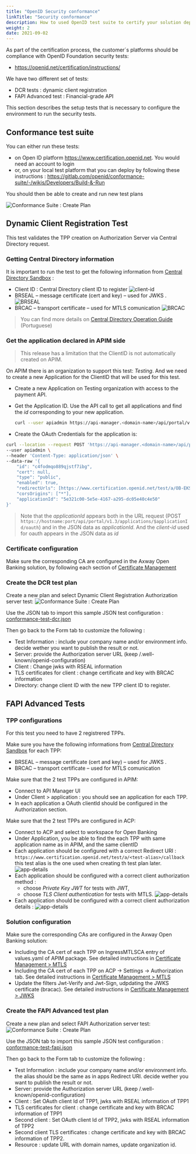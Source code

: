 ```yaml
---
title: "OpenID Security conformance"
linkTitle: "Security conformance"
description: How to used OpenID test suite to certify your solution deployment
weight: 2
date: 2021-09-02
---
```


As part of the certification process, the customer´s platforms should be compliance with OpenID Foundation security tests:

* <https://openid.net/certification/instructions/>

We have two different set of tests:

* DCR tests : dynamic client registration
* FAPI Advanced test : Financial-grade API

This section describes the setup tests that is necessary to configure the environment to run the security tests. 

## Conformance test suite

You can either run these tests:

* on Open ID platform <https://www.certification.openid.net>. You would need an account to login
* or, on your local test platform that you can deploy by following these instructions : <https://gitlab.com/openid/conformance-suite/-/wikis/Developers/Build-&-Run>

You should then be able to create and run new test plans

![Conformance Suite : Create Plan](/Images/conformance-suite/create-plan.png)

## Dynamic Client Registration Test

This test validates the TPP creation on Authorization Server via Central Directory request.

### Getting Central Directory information

It is important to run the test to get the following information from [Central Directory Sandbox](https://web.sandbox.directory.openbankingbrasil.org.br/) :

* Client ID : Central Directory client ID to register 
![client-id](/Images/central_directory_brazil_clientid.png)
* BRSEAL – message certificate (cert and key) – used for JWKS .
![BRSEAL](/Images/central_directory_brazil_brseal.png)
* BRCAC – transport certificate – used for MTLS comunication
![BRCAC](/Images/central_directory_brazil_brcac.png)

>You can find more details on [Central Directory Operation Guide](https://openbanking-brasil.github.io/areadesenvolvedor/documents/OpenBanking-Guia_Operacao_Diretorio_Central.pdf) (Portuguese)

### Get the application declared in APIM side

<!-- TODO : remove this chatper once limitation is overcome -->

>This release has a limitation that the ClientID is not automatically created on APIM.

On APIM there is an organization to support this test: _Testing_. And we need to create a new Application for the ClientID that will be used for this test.

* Create a new Application on Testing organization with access to the payment API. 
* Get the Application ID.  Use the API call to get all applications and find the _id_ corresponding to your new application.

    ```bash
    curl --user apiadmin https://api-manager.<domain-name>/api/portal/v1.3/applications  
    ```

* Create the OAuth Credentials for the application is:

```bash
curl --location --request POST 'https://api-manager.<domain-name>/api/portal/v1.3/applications/5e321c00-5e5e-4167-a295-dc05e40c4e50/oauth' \
--user apiadmin \
--header 'Content-Type: application/json' \
--data-raw '{
    "id": "c4fodmqo889qjstf7ibg", 
    "cert": null,
    "type": "public",
    "enabled": true,
    "redirectUrls": [https://www.certification.openid.net/test/a/OB-EKS-DEV/callback"],
    "corsOrigins": ["*"],
    "applicationId": "5e321c00-5e5e-4167-a295-dc05e40c4e50"
}'
```

>Note that the _applicationId_ appears both in the URL request (POST `https://hostname:port/api/portal/v1.3/applications/$applicationId/oauth`) and in the JSON data as _applicationId_. And the _client-id_ used for oauth appears in the JSON data as _id_

### Certificate configuration

Make sure the corresponding CA are configured in the Axway Open Banking solution, by following each section of [Certificate Management](/docs/configuration/certificate-management)

### Create the DCR test plan

Create a new plan and select Dynamic Client Registration Authorization server test:
![Conformance Suite : Create Plan](/Images/conformance-suite/dcr-plan-select.png)

Use the JSON tab to import this sample JSON test configuration : [conformance-test-dcr.json](https://axway-open-banking-docs.netlify.app/sample-files/conformance-test-dcr.json)

Then go back to the Form tab to customize the following :

* Test Information : include your company name and/or environment info. decide wether you want to publish the result or not.
* Server: provide the Authorization server URL (keep /.well-known/openid-configuration)
* Client : Change jwks with RSEAL information
* TLS certificates for client :  change certificate and key with BRCAC information
* Directory: change client ID with the new TPP client ID to register.

## FAPI Advanced Tests

### TPP configurations

For this test you need to have 2 registrered TPPs.

Make sure you have the following informations from [Central Directory Sandbox](https://web.sandbox.directory.openbankingbrasil.org.br/) for each TPP:

* BRSEAL – message certificate (cert and key) – used for JWKS .
* BRCAC – transport certificate – used for MTLS comunication

Make sure that the 2 test TPPs are configured in APIM:

* Connect to API Manager UI
* Under Client > application : you should see an application for each TPP. 
* In each application a OAuth clientId should be configured in the Authorization section.

Make sure that the 2 test TPPs are configured in ACP:

* Connect to ACP and select to workspace for Open Banking
* Under Application, you be able to find the each TPP with same application name as in APIM, and the same clientID
* Each application should be configured with a correct Redirect URI : `https://www.certification.openid.net/test/a/<test-alias>/callback` this test alias is the one used when creating th test plan later.
![app-details](/Images/acp-tpp-app-details.png)
* Each application should be configured with a correct client authorization method : 
    * choose _Private Key JWT_ for tests with JWT,
    * choose _TLS Client authentication_ for tests with MTLS.
![app-details](/Images/acp-tpp-auth-method.png)
* Each application should be configured with a correct client authorization details : 
![app-details](/Images/acp-tpp-auth-identifier.png)

### Solution configuration

Make sure the corresponding CAs are configured in the Axway Open Banking solution:

* Including the CA cert of each TPP on IngressMTLSCA entry of values.yaml of APIM package. See detailed instructions in [Certificate Management > MTLS](/docs/configuration/certificate-management/mtls)
* Including the CA cert of each TPP on ACP -> Settings -> Authorization tab. See detailed instructions in [Certificate Management > MTLS](/docs/configuration/certificate-management/mtls)
* Update the filters Jwt-Verify and Jwt-Sign, udpdating the JWKS certificate (bracac). See detailed instructions in [Certificate Management > JWKS](/docs/configuration/certificate-management/jwks)

### Create the FAPI Advanced test plan

Create a new plan and select FAPI Authorization server test:
![Conformance Suite : Create Plan](/Images/conformance-suite/fapi-plan-select.png)

Use the JSON tab to import this sample JSON test configuration : [conformance-test-fapi.json](https://axway-open-banking-docs.netlify.app/sample-files/conformance-test-fapi.json)

Then go back to the Form tab to customize the following :

* Test Information : include your company name and/or environment info. the alias should be the same as in apps Redirect URI. decide wether you want to publish the result or not.
* Server: provide the Authorization server URL (keep /.well-known/openid-configuration)
* Client : Set OAuth client Id of TPP1, jwks with RSEAL information of TPP1
* TLS certificates for client :  change certificate and key with BRCAC information of TPP1
* Second client : Set OAuth client Id of TPP2, jwks with RSEAL information of TPP2
* Second client TLS certificates :  change certificate and key with BRCAC information of TPP2.
* Resource : update URL with domain names, update organization id.